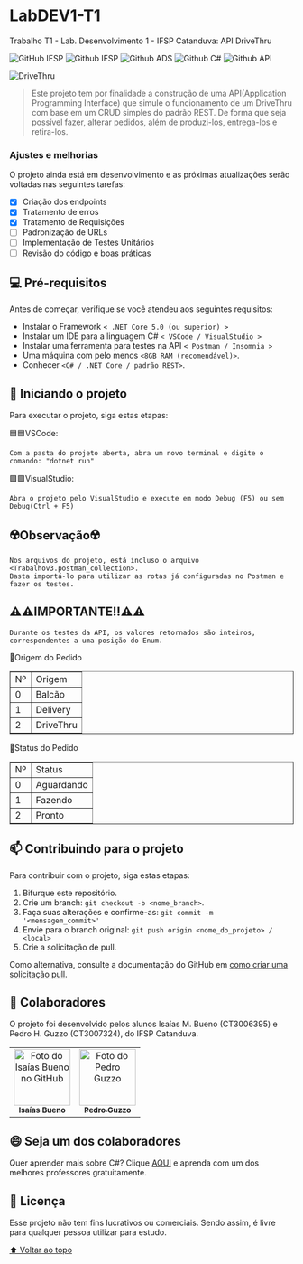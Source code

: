# LabDEV1-T1
Trabalho T1 - Lab. Desenvolvimento 1 - IFSP Catanduva: API DriveThru

<!---Esses são exemplos. Veja https://shields.io para outras pessoas ou para personalizar este conjunto de escudos. Você pode querer incluir dependências, status do projeto e informações de licença aqui--->

![GitHub IFSP](https://ctd.ifsp.edu.br/images/IFSP-CTD2.png)
![Github IFSP](https://img.shields.io/badge/IFSP-5%C2%BA%20Semestre%20ADS-green?style=plastic)
![Github ADS](https://img.shields.io/badge/ADS-Lab.%20Dev.%20l-green?style=plastic&logo=superuser)
![Github C#](https://img.shields.io/badge/C%23-.NET%20Core-blue?style=plastic&logo=gitlab)
![Github API](https://img.shields.io/badge/API-Rest-brightgreen?style=plastic&logo=stackexchange)

<img src="http://www.joaoalberto.com/wp-content/uploads/2020/05/09/DriveThru.jpg" alt="DriveThru">

> Este projeto tem por finalidade a construção de uma API(Application Programming Interface) que simule o funcionamento de um DriveThru com base em um CRUD simples do padrão REST. De forma que seja possível fazer, alterar pedidos, além de produzi-los, entrega-los e retira-los.

### Ajustes e melhorias

O projeto ainda está em desenvolvimento e as próximas atualizações serão voltadas nas seguintes tarefas:

- [x] Criação dos endpoints
- [x] Tratamento de erros
- [x] Tratamento de Requisições
- [ ] Padronização de URLs
- [ ] Implementação de Testes Unitários
- [ ] Revisão do código e boas práticas

## 💻 Pré-requisitos

Antes de começar, verifique se você atendeu aos seguintes requisitos:
* Instalar o Framework `< .NET Core 5.0 (ou superior) >`
* Instalar um IDE para a linguagem C# `< VSCode / VisualStudio >`
* Instalar uma ferramenta para testes na API `< Postman / Insomnia >`
* Uma máquina com pelo menos `<8GB RAM (recomendável)>`.
* Conhecer `<C# / .NET Core / padrão REST>`.

## 🚀 Iniciando o projeto

Para executar o projeto, siga estas etapas:

🟦🟦VSCode:
```
Com a pasta do projeto aberta, abra um novo terminal e digite o comando: "dotnet run"
```

🟪🟪VisualStudio:
```
Abra o projeto pelo VisualStudio e execute em modo Debug (F5) ou sem Debug(Ctrl + F5)
```

## ☢️Observação☢️
```
Nos arquivos do projeto, está incluso o arquivo <Trabalhov3.postman_collection>.
Basta importá-lo para utilizar as rotas já configuradas no Postman e fazer os testes.
```

## ⚠️⚠️IMPORTANTE!!⚠️⚠️
```
Durante os testes da API, os valores retornados são inteiros, correspondentes a uma posição do Enum.
```
📌Origem do Pedido
<table border="1">
    <tr>
        <td>Nº</td>
        <td>Origem</td>
    </tr>
    <tr>
        <td>0</td>
        <td>Balcão</td>
    </tr>
    <tr>
        <td>1</td>
        <td>Delivery</td>
    </tr>
    <tr>
        <td>2</td>
        <td>DriveThru</td>
    </tr>
</table>

📌Status do Pedido
<table border="1">
    <tr>
        <td>Nº</td>
        <td>Status</td>
    </tr>
    <tr>
        <td>0</td>
        <td>Aguardando</td>
    </tr>
    <tr>
        <td>1</td>
        <td>Fazendo</td>
    </tr>
    <tr>
        <td>2</td>
        <td>Pronto</td>
    </tr>
</table>


## 📫 Contribuindo para o projeto
Para contribuir com o projeto, siga estas etapas:

1. Bifurque este repositório.
2. Crie um branch: `git checkout -b <nome_branch>`.
3. Faça suas alterações e confirme-as: `git commit -m '<mensagem_commit>'`
4. Envie para o branch original: `git push origin <nome_do_projeto> / <local>`
5. Crie a solicitação de pull.

Como alternativa, consulte a documentação do GitHub em [como criar uma solicitação pull](https://help.github.com/en/github/collaborating-with-issues-and-pull-requests/creating-a-pull-request).

## 🤝 Colaboradores

O projeto foi desenvolvido pelos alunos Isaías M. Bueno (CT3006395) e Pedro H. Guzzo (CT3007324), do IFSP Catanduva.

<table>
  <tr>
    <td align="center">
      <a href="https://www.linkedin.com/in/isaías-bueno-80a0ba157">
        <img src="https://media-exp1.licdn.com/dms/image/C4D03AQHUINi-Lf1_tg/profile-displayphoto-shrink_200_200/0/1585184845908?e=1652918400&v=beta&t=GLaQDXE09vJbt2hr3afBD-6BLd0u3IYf7jh2VQVQhvg" target="_blank" width="100px;" alt="Foto do Isaías Bueno no GitHub"/><br>
        <sub>
          <b>Isaías Bueno</b>
        </sub>
      </a>
    </td>
    <td align="center">
      <a href="https://www.linkedin.com/in/pedro-guzzo-426439207/">
        <img src="https://media-exp1.licdn.com/dms/image/D4E35AQEW-Sm_wsrasQ/profile-framedphoto-shrink_800_800/0/1623860914006?e=1653397200&v=beta&t=quuGu7XZ4rqXr_vWZBySst6DjvECgUtQjgO1O5j27oc" target="_blank" width="100px;" alt="Foto do Pedro Guzzo"/><br>
        <sub>
          <b>Pedro Guzzo</b>
        </sub>
      </a>
    </td>
  </tr>
</table>


## 😄 Seja um dos colaboradores<br>

Quer aprender mais sobre C#? Clique [AQUI](https://www.macoratti.net) e aprenda com um dos melhores professores gratuitamente.

## 📝 Licença

Esse projeto não tem fins lucrativos ou comerciais. Sendo assim, é livre para qualquer pessoa utilizar para estudo.

[⬆ Voltar ao topo](#LabDEV1-T1)<br>
